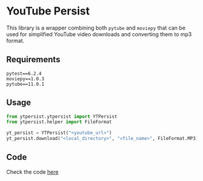 # YouTube Persist
This library is a wrapper combining both ``pytube`` and ``moviepy`` that can be used for simplified YouTube video downloads and converting them to mp3 format.

## Requirements
```
pytest==6.2.4
moviepy==1.0.3
pytube==11.0.1
```

## Usage
```python
from ytpersist.ytpersist import YTPersist
from ytpersist.helper import FileFormat

yt_persist = YTPersist("<youtube_url>")
yt_persist.download("<local_directory>", "<file_name>", FileFormat.MP3)
```

## Code
Check the code [here](https://github.com/0x4ndy/ytpersist)